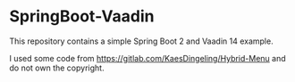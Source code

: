 # SpringBoot-Vaadin

This repository contains a simple Spring Boot 2 and Vaadin 14 example.

I used some code from https://gitlab.com/KaesDingeling/Hybrid-Menu and do not own the copyright.

